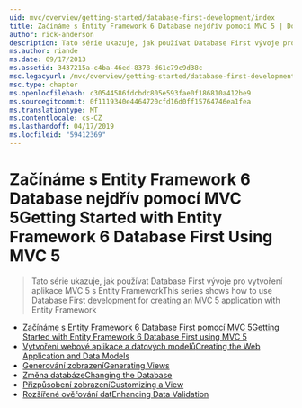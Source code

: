 ```yaml
---
uid: mvc/overview/getting-started/database-first-development/index
title: Začínáme s Entity Framework 6 Database nejdřív pomocí MVC 5 | Dokumentace Microsoftu
author: rick-anderson
description: Tato série ukazuje, jak používat Database First vývoje pro vytvoření aplikace MVC 5 s Entity Framework
ms.author: riande
ms.date: 09/17/2013
ms.assetid: 3437215a-c4ba-46ed-8378-d61c79c9d38c
msc.legacyurl: /mvc/overview/getting-started/database-first-development
msc.type: chapter
ms.openlocfilehash: c30544586fdcbdc805e593fae0f186810a412be9
ms.sourcegitcommit: 0f1119340e4464720cfd16d0ff15764746ea1fea
ms.translationtype: MT
ms.contentlocale: cs-CZ
ms.lasthandoff: 04/17/2019
ms.locfileid: "59412369"
---
```

# <a name="getting-started-with-entity-framework-6-database-first-using-mvc-5"></a><span data-ttu-id="799c0-103">Začínáme s Entity Framework 6 Database nejdřív pomocí MVC 5</span><span class="sxs-lookup"><span data-stu-id="799c0-103">Getting Started with Entity Framework 6 Database First Using MVC 5</span></span>

> <span data-ttu-id="799c0-104">Tato série ukazuje, jak používat Database First vývoje pro vytvoření aplikace MVC 5 s Entity Framework</span><span class="sxs-lookup"><span data-stu-id="799c0-104">This series shows how to use Database First development for creating an MVC 5 application with Entity Framework</span></span>


- [<span data-ttu-id="799c0-105">Začínáme s Entity Framework 6 Database First pomocí MVC 5</span><span class="sxs-lookup"><span data-stu-id="799c0-105">Getting Started with Entity Framework 6 Database First using MVC 5</span></span>](setting-up-database.md)
- [<span data-ttu-id="799c0-106">Vytvoření webové aplikace a datových modelů</span><span class="sxs-lookup"><span data-stu-id="799c0-106">Creating the Web Application and Data Models</span></span>](creating-the-web-application.md)
- [<span data-ttu-id="799c0-107">Generování zobrazení</span><span class="sxs-lookup"><span data-stu-id="799c0-107">Generating Views</span></span>](generating-views.md)
- [<span data-ttu-id="799c0-108">Změna databáze</span><span class="sxs-lookup"><span data-stu-id="799c0-108">Changing the Database</span></span>](changing-the-database.md)
- [<span data-ttu-id="799c0-109">Přizpůsobení zobrazení</span><span class="sxs-lookup"><span data-stu-id="799c0-109">Customizing a View</span></span>](customizing-a-view.md)
- [<span data-ttu-id="799c0-110">Rozšířené ověřování dat</span><span class="sxs-lookup"><span data-stu-id="799c0-110">Enhancing Data Validation</span></span>](enhancing-data-validation.md)
